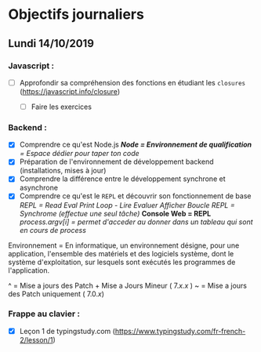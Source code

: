 # Objectifs journaliers

## Lundi 14/10/2019

### Javascript : 

* [ ] Approfondir sa compréhension des fonctions en étudiant les `closures` (https://javascript.info/closure)
  * [ ] Faire les exercices


### Backend : 

* [x] Comprendre ce qu'est Node.js
***Node = Environnement de qualification** = Espace dédier pour taper ton code*
* [x] Préparation de l'environnement de développement backend (installations, mises à jour)
* [x] Comprendre la différence entre le développement synchrone et asynchrone
* [x] Comprendre ce qu'est le `REPL` et découvrir son fonctionnement de base
*REPL = Read Eval Print Loop - Lire Evaluer Afficher Boucle* 
*REPL = Synchrome (effectue une seul tâche)*
**Console Web = REPL**
*process.argv[i] = permet d'acceder au donner dans un tableau qui sont en cours de process*

Environnement = En informatique, un environnement désigne, pour une application, l'ensemble des matériels et des logiciels système, dont le système d'exploitation, sur lesquels sont exécutés les programmes de l'application. 

^ = Mise a jours des Patch + Mise a Jours Mineur ( 7.*x.x* )
~ = Mise a jours des Patch uniquement ( 7.0.*x*)

### Frappe au clavier :

* [x] Leçon 1 de typingstudy.com (https://www.typingstudy.com/fr-french-2/lesson/1)